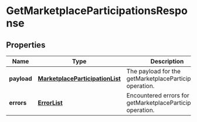 
# GetMarketplaceParticipationsResponse

## Properties
Name | Type | Description | Notes
------------ | ------------- | ------------- | -------------
**payload** | [**MarketplaceParticipationList**](MarketplaceParticipationList.md) | The payload for the getMarketplaceParticipations operation. |  [optional]
**errors** | [**ErrorList**](ErrorList.md) | Encountered errors for the getMarketplaceParticipations operation. |  [optional]



